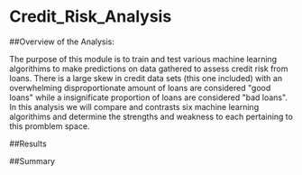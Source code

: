 # Credit_Risk_Analysis

##Overview of the Analysis:

The purpose of this module is to train and test various machine learning algorithims to make predictions on data gathered to assess credit risk from loans.  There is a large skew in credit data sets (this one included) with an overwhelming disproportionate amount of loans are considered "good loans" while a insignificate proportion of loans are considered "bad loans". In this analysis we will compare and contrasts six machine learning algorithims and determine the strengths and weakness to each pertaining to this promblem space.

##Results

##Summary